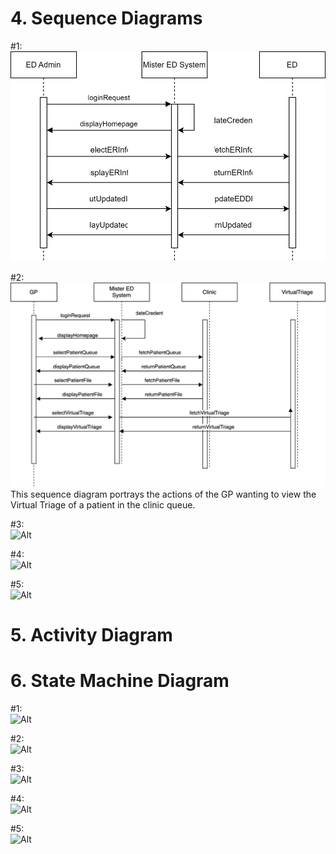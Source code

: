 
# 4. Sequence Diagrams

  #1: 
  <br> 
  ![Alt](EDAdminSequenceDiagram.drawio.svg)
  <br>

  #2:
  <br>
  ![Alt](GPSequenceDiagram.drawio.svg) 
  <br>This sequence diagram portrays the actions of the GP wanting to view the Virtual Triage of a patient in the clinic queue.

  #3:
  <br>
  ![Alt](ClinicianSequence.drawio)
  <br>
  
  #4:
  <br>
  ![Alt](Sequence_Patient1.svg)
  <br>
  
  #5:
  <br>
  ![Alt]()
  <br>

# 5. Activity Diagram

# 6. State Machine Diagram

  #1: 
  <br> 
  ![Alt]()
  <br>

  #2:
  <br>
  ![Alt]() 
  <br>

  #3:
  <br>
  ![Alt]()
  <br>
  
  #4:
  <br>
  ![Alt]()
  <br>
  
  #5:
  <br>
  ![Alt]()
  <br>

